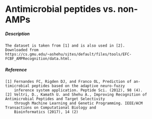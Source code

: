 # Antimicrobial peptides vs. non-AMPs

##### Description

    The dataset is taken from [1] and is also used in [2]. 
    Downloaded from https://cs.gmu.edu/~ashehu/sites/default/files/tools/EFC-FCBF_AMPRecognition/data.html.
    
##### Reference

    [1] Fernandes FC, Rigden DJ, and Franco OL, Prediction of an-timicrobial peptides based on the adaptive neuro-fuzzy 
        inference system application. Peptide Sci. (2012), 98 (4).
    [2] Veltri, D., Kamath U. and Shehu A., Improving Recognition of Antimicrobial Peptides and Target Selectivity 
        through Machine Learning and Genetic Programming. IEEE/ACM Transactions on Computational Biology and 
        Bioinformatics (2017), 14 (2)
    